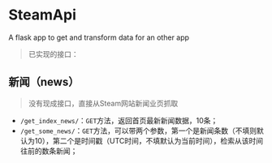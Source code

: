 # SteamApi
A flask app to get and transform data for an other app

>已实现的接口：

## 新闻（news）
>没有现成接口，直接从Steam网站新闻业页抓取


- `/get_index_news/`：`GET`方法，返回首页最新新闻数据，10条；
- `/get_some_news/`：`GET`方法，可以带两个参数，第一个是新闻条数（不填则默认为10），第二个是时间戳（UTC时间，不填默认为当前时间），检索从该时间往前的数条新闻；